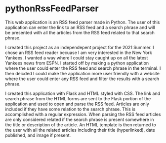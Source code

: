 # pythonRssFeedParser
This web application is an RSS feed parser made in Python. The user of this application can enter the link to an RSS feed and a search phrase and will be presented with all the articles from the RSS feed related to that search phrase. 

I created this project as an independepent project for the 2021 Summer. I chose an RSS feed reader becuase I am very interested in the New York Yankees. I wanted a way where I could stay caught up on all the latest Yankees news from ESPN. I started off by making a python application where the user could enter the RSS feed and search phrase in the terminal. I then deicded I could make the application more user friendly with a website where the user could enter any RSS feed and filter the results with a search phrase.

I created this application with Flask and HTML styled with CSS. The link and search phrase from the HTML forms are sent to the Flask portion of the application and used to open and parse the RSS feed. Articles are only included if they have some relation to the search phrase. This is accomplished with a regular expression. When parsing the RSS feed articles are only considered related if the search phrase is present somewhere in the title or description of the article. An HTML template is then returned to the user with all the related articles including their title (hyperlinked), date published, and image if present.
